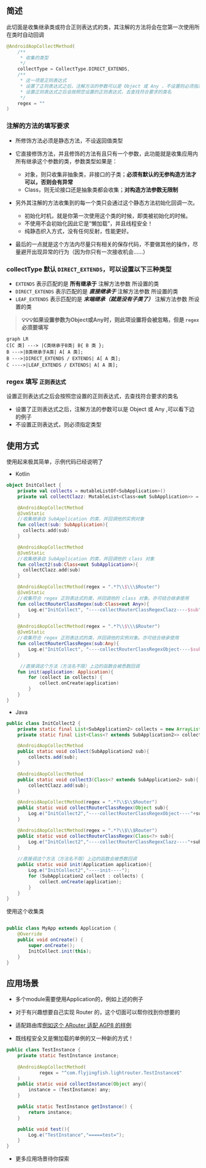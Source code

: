 ## 简述


此切面是收集继承类或符合正则表达式的类，其注解的方法将会在您第一次使用所在类时自动回调

```kotlin
@AndroidAopCollectMethod(
    /**
     * 收集的类型
     */
    collectType = CollectType.DIRECT_EXTENDS,
    /**
     * 这一项是正则表达式
     * 设置了正则表达式之后，注解方法的参数可以是 Object 或 Any ，不设置则必须指定类型
     * 设置正则表达式之后会按照您设置的正则表达式，去查找符合要求的类名
     */
    regex = ""
)
```





### 注解的方法的填写要求

- 所修饰方法必须是静态方法，不设返回值类型

- 它直接修饰方法，并且修饰的方法有且只有一个参数，此功能就是收集应用内所有继承这个参数的类，参数类型如果是：
    - 对象，则只收集非抽象类，非接口的子类；**必须有默认的无参构造方法才可以，否则会有异常**
    - Class，则无论接口还是抽象类都会收集；**对构造方法参数无限制**

- 另外其注解的方法收集到的每一个类只会通过这个静态方法初始化回调一次。
    - 初始化时机，就是你第一次使用这个类的时候，即类被初始化的时候。
    - 不使用不会初始化因此它是“懒加载”，并且线程安全！
    - 纯静态织入方式，没有任何反射，性能更好。

- 最后的一点就是这个方法内尽量只有相关的保存代码，不要做其他的操作，尽量避开出现异常的行为（因为你只有一次接收机会……）

### collectType  默认 `DIRECT_EXTENDS`，可以设置以下三种类型

- ```EXTENDS``` 表示匹配的是 **所有继承于** 注解方法参数 所设置的类
- ```DIRECT_EXTENDS``` 表示匹配的是 _**直接继承于**_ 注解方法参数 所设置的类
- ```LEAF_EXTENDS``` 表示匹配的是 _**末端继承（就是没有子类了）**_ 注解方法参数 所设置的类

> **💡💡💡如果设置参数为Object或Any时，则此项设置将会被忽略，但是 `regex` 必须要填写**

``` mermaid
graph LR
C[C 类] ---> |C类继承于B类| B{ B 类 };
B --->|B类继承于A类| A[ A 类];
B --->|DIRECT_EXTENDS / EXTENDS| A[ A 类];
C ---->|LEAF_EXTENDS / EXTENDS| A[ A 类];
```


### regex 填写 `正则表达式`

设置正则表达式之后会按照您设置的正则表达式，去查找符合要求的类名

- 设置了正则表达式之后，注解方法的参数可以是 Object 或 Any ,可以看下边的例子
- 不设置正则表达式，则必须指定类型

## 使用方式

使用起来极其简单，示例代码已经说明了

- Kotlin

```kotlin
object InitCollect {
    private val collects = mutableListOf<SubApplication>()
    private val collectClazz: MutableList<Class<out SubApplication>> = mutableListOf()

    @AndroidAopCollectMethod
    @JvmStatic
    //收集继承自 SubApplication 的类，并回调他的实例对象
    fun collect(sub: SubApplication){
      collects.add(sub)
    }

    @AndroidAopCollectMethod
    @JvmStatic
    //收集继承自 SubApplication 的类，并回调他的 class 对象
    fun collect2(sub:Class<out SubApplication>){
      collectClazz.add(sub)
    }

    @AndroidAopCollectMethod(regex = ".*?\\$\\\$Router")
    @JvmStatic
    //收集符合 regex 正则表达式的类，并回调他的 class 对象。亦可结合继承使用
    fun collectRouterClassRegex(sub:Class<out Any>){
        Log.e("InitCollect", "----collectRouterClassRegexClazz----$sub")
    }

    @AndroidAopCollectMethod(regex = ".*?\\$\\\$Router")
    @JvmStatic
    //收集符合 regex 正则表达式的类，并回调他的实例对象。亦可结合继承使用
    fun collectRouterClassRegex(sub:Any){
        Log.e("InitCollect", "----collectRouterClassRegexObject----$sub")
    }

     //直接调这个方法（方法名不限）上边的函数会被悉数回调
    fun init(application: Application){
        for (collect in collects) {
            collect.onCreate(application)
        }
    }
}
```

- Java

```java
public class InitCollect2 {
    private static final List<SubApplication2> collects = new ArrayList<>();
    private static final List<Class<? extends SubApplication2>> collectClazz = new ArrayList<>();

    @AndroidAopCollectMethod
    public static void collect(SubApplication2 sub){
        collects.add(sub);
    }

    @AndroidAopCollectMethod
    public static void collect3(Class<? extends SubApplication2> sub){
        collectClazz.add(sub);
    }

    @AndroidAopCollectMethod(regex = ".*?\\$\\$Router")
    public static void collectRouterClassRegex(Object sub){
        Log.e("InitCollect2","----collectRouterClassRegexObject----"+sub);
    }

    @AndroidAopCollectMethod(regex = ".*?\\$\\$Router")
    public static void collectRouterClassRegex(Class<?> sub){
        Log.e("InitCollect2","----collectRouterClassRegexClazz----"+sub);
    }
    
    //直接调这个方法（方法名不限）上边的函数会被悉数回调
    public static void init(Application application){
        Log.e("InitCollect2","----init----");
        for (SubApplication2 collect : collects) {
            collect.onCreate(application);
        }
    }
}
```

使用这个收集类
```java

public class MyApp extends Application {
    @Override
    public void onCreate() {
        super.onCreate();
        InitCollect.init(this);
    }
}
```

## 应用场景

- 多个module需要使用Application的，例如上述的例子

- 对于有兴趣想要自己实现 Router 的，这个切面可以帮你找到你想要的

- 适配路由库[例如这个 ARouter 适配 AGP8 的样例](/AndroidAOP/zh/Implications/#5-agp8-arouter-androidaop)

- 既线程安全又是懒加载的单例的又一种新的方式！
```java
public class TestInstance {
    private static TestInstance instance;
    
    @AndroidAopCollectMethod(
            regex = "^com.flyjingfish.lightrouter.TestInstance$"
    )
    public static void collectInstance(Object any){
        instance = (TestInstance) any;
    }

    public static TestInstance getInstance() {
        return instance;
    }

    public void test(){
        Log.e("TestInstance","=====test=");
    }
}
```

- 更多应用场景待你探索

